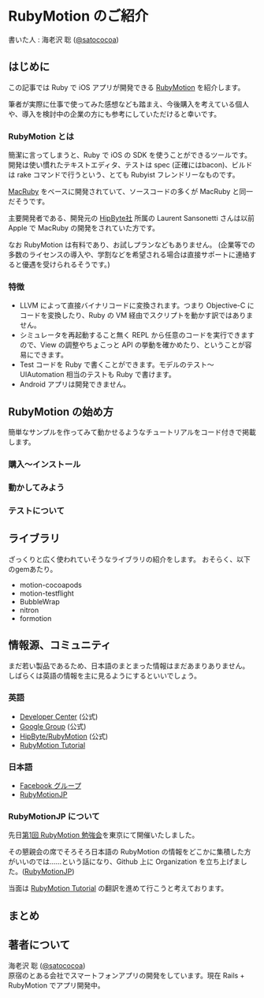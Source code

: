 # RubyMotion のご紹介

書いた人 : 海老沢 聡 ([@satococoa](https://twitter.com/))

## はじめに
この記事では Ruby で iOS アプリが開発できる [RubyMotion](http://www.rubymotion.com) を紹介します。

筆者が実際に仕事で使ってみた感想なども踏まえ、今後購入を考えている個人や、導入を検討中の企業の方にも参考にしていただけると幸いです。


### RubyMotion とは
簡潔に言ってしまうと、Ruby で iOS の SDK を使うことができるツールです。開発は使い慣れたテキストエディタ、テストは spec (正確にはbacon)、ビルドは rake コマンドで行うという、とても Rubyist フレンドリーなものです。

[MacRuby](http://macruby.org) をベースに開発されていて、ソースコードの多くが MacRuby と同一だそうです。

主要開発者である、開発元の [HipByte社](http://www.hipbyte.com) 所属の Laurent Sansonetti さんは以前 Apple で MacRuby の開発をされていた方です。

なお RubyMotion は有料であり、お試しプランなどもありません。
(企業等での多数のライセンスの導入や、学割などを希望される場合は直接サポートに連絡すると優遇を受けられるそうです。)


### 特徴
- LLVM によって直接バイナリコードに変換されます。つまり Objective-C にコードを変換したり、Ruby の VM 経由でスクリプトを動かす訳ではありません。
- シミュレータを再起動すること無く REPL から任意のコードを実行できますので、View の調整やちょこっと API の挙動を確かめたり、ということが容易にできます。
- Test コードを Ruby で書くことができます。モデルのテスト〜 UIAutomation 相当のテストも Ruby で書けます。
- Android アプリは開発できません。


## RubyMotion の始め方
簡単なサンプルを作ってみて動かせるようなチュートリアルをコード付きで掲載します。

### 購入〜インストール
### 動かしてみよう
### テストについて


## ライブラリ
ざっくりと広く使われていそうなライブラリの紹介をします。
おそらく、以下のgemあたり。

- motion-cocoapods
- motion-testflight
- BubbleWrap
- nitron
- formotion


## 情報源、コミュニティ
まだ若い製品であるため、日本語のまとまった情報はまだあまりありません。  
しばらくは英語の情報を主に見るようにするといいでしょう。

### 英語
- [Developer Center](http://www.rubymotion.com/developer-center/) (公式)
- [Google Group](http://groups.google.com/group/rubymotion) (公式)
- [HipByte/RubyMotion](https://github.com/HipByte/RubyMotion) (公式)
- [RubyMotion Tutorial](http://rubymotion-tutorial.com)

### 日本語
- [Facebook グループ](https://www.facebook.com/groups/149315595198329/)
- [RubyMotionJP](http://rubymotion.jp/)

### RubyMotionJP について
先日[第1回 RubyMotion 勉強会](http://connpass.com/event/665/)を東京にて開催いたしました。

その懇親会の席でそろそろ日本語の RubyMotion の情報をどこかに集積した方がいいのでは……という話になり、Github 上に Organization を立ち上げました。([RubyMotionJP](https://github.com/RubyMotionJP))

当面は [RubyMotion Tutorial](http://rubymotion-tutorial.com) の翻訳を進めて行こうと考えております。


## まとめ



## 著者について
海老沢 聡 ([@satococoa](https://twitter.com/))  
原宿のとある会社でスマートフォンアプリの開発をしています。現在 Rails + RubyMotion でアプリ開発中。